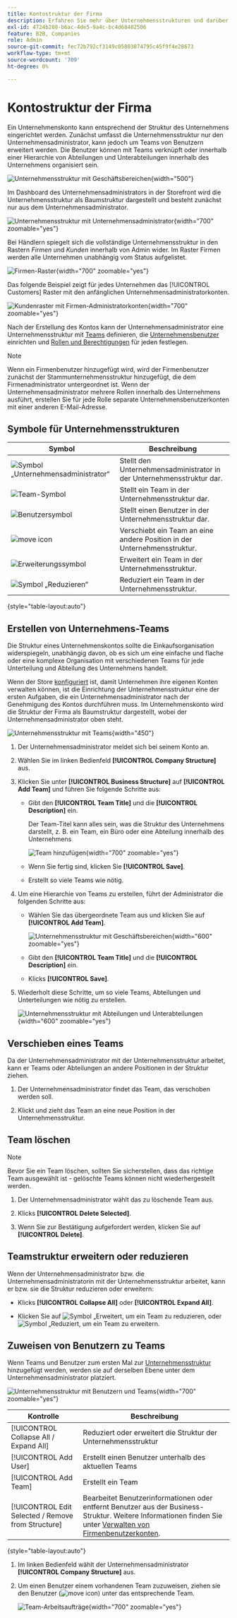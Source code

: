 ```yaml
---
title: Kontostruktur der Firma
description: Erfahren Sie mehr über Unternehmensstrukturen und darüber, wie ein Unternehmensadministrator sie definieren kann, um seine geschäftlichen Workflows und Richtlinien zu unterstützen.
exl-id: 4724b208-b6ac-4de5-9a4c-bc4d68402506
feature: B2B, Companies
role: Admin
source-git-commit: fec72b792cf3149c05803874795c45f9f4e28673
workflow-type: tm+mt
source-wordcount: '709'
ht-degree: 0%

---
```


# Kontostruktur der Firma

Ein Unternehmenskonto kann entsprechend der Struktur des Unternehmens eingerichtet werden. Zunächst umfasst die Unternehmensstruktur nur den Unternehmensadministrator, kann jedoch um Teams von Benutzern erweitert werden. Die Benutzer können mit Teams verknüpft oder innerhalb einer Hierarchie von Abteilungen und Unterabteilungen innerhalb des Unternehmens organisiert sein.

![Unternehmensstruktur mit Geschäftsbereichen](./assets/company-structure-diagram.svg){width="500"}

Im Dashboard des Unternehmensadministrators in der Storefront wird die Unternehmensstruktur als Baumstruktur dargestellt und besteht zunächst nur aus dem Unternehmensadministrator.

![Unternehmensstruktur mit Unternehmensadministrator](./assets/company-structure-tree-admin.png){width="700" zoomable="yes"}

Bei Händlern spiegelt sich die vollständige Unternehmensstruktur in den Rastern _Firmen_ und _Kunden_ innerhalb von Admin wider. Im Raster Firmen werden alle Unternehmen unabhängig vom Status aufgelistet.

![Firmen-Raster](./assets/companies-grid.png){width="700" zoomable="yes"}

Das folgende Beispiel zeigt für jedes Unternehmen das [!UICONTROL Customers] Raster mit den anfänglichen Unternehmensadministratorkonten.

![Kundenraster mit Firmen-Administratorkonten](./assets/company-admin-user-account.png){width="700" zoomable="yes"}

Nach der Erstellung des Kontos kann der Unternehmensadministrator eine Unternehmensstruktur mit [Teams](account-company-structure.md) definieren, die [Unternehmensbenutzer](account-company-users.md) einrichten und [Rollen und Berechtigungen](account-company-roles-permissions.md) für jeden festlegen.

>[!NOTE]
>
>Wenn ein Firmenbenutzer hinzugefügt wird, wird der Firmenbenutzer zunächst der Stammunternehmensstruktur hinzugefügt, die dem Firmenadministrator untergeordnet ist. Wenn der Unternehmensadministrator mehrere Rollen innerhalb des Unternehmens ausführt, erstellen Sie für jede Rolle separate Unternehmensbenutzerkonten mit einer anderen E-Mail-Adresse.

## Symbole für Unternehmensstrukturen

| Symbol | Beschreibung |
| ---- | ----------------- |
| ![Symbol „Unternehmensadministrator“](./assets/company-icon-admin.png) | Stellt den Unternehmensadministrator in der Unternehmensstruktur dar. |
| ![Team-Symbol](./assets/company-icon-team.png) | Stellt ein Team in der Unternehmensstruktur dar. |
| ![Benutzersymbol](./assets/company-icon-user.png) | Stellt einen Benutzer in der Unternehmensstruktur dar. |
| ![move icon](./assets/company-icon-move.png) | Verschiebt ein Team an eine andere Position in der Unternehmensstruktur. |
| ![Erweiterungssymbol](./assets/company-icon-expand.png) | Erweitert ein Team in der Unternehmensstruktur. |
| ![Symbol „Reduzieren“](./assets/company-icon-collapse.png) | Reduziert ein Team in der Unternehmensstruktur. |

{style="table-layout:auto"}

## Erstellen von Unternehmens-Teams

Die Struktur eines Unternehmenskontos sollte die Einkaufsorganisation widerspiegeln, unabhängig davon, ob es sich um eine einfache und flache oder eine komplexe Organisation mit verschiedenen Teams für jede Unterteilung und Abteilung des Unternehmens handelt.

Wenn der Store [konfiguriert](enable-basic-features.md) ist, damit Unternehmen ihre eigenen Konten verwalten können, ist die Einrichtung der Unternehmensstruktur eine der ersten Aufgaben, die ein Unternehmensadministrator nach der Genehmigung des Kontos durchführen muss. Im Unternehmenskonto wird die Struktur der Firma als Baumstruktur dargestellt, wobei der Unternehmensadministrator oben steht.

![Unternehmensstruktur mit Teams](./assets/company-structure-teams-diagram.svg){width="450"}

1. Der Unternehmensadministrator meldet sich bei seinem Konto an.

1. Wählen Sie im linken Bedienfeld **[!UICONTROL Company Structure]** aus.

1. Klicken Sie unter **[!UICONTROL Business Structure]** auf **[!UICONTROL Add Team]** und führen Sie folgende Schritte aus:

   - Gibt den **[!UICONTROL Team Title]** und die **[!UICONTROL Description]** ein.

     Der Team-Titel kann alles sein, was die Struktur des Unternehmens darstellt, z. B. ein Team, ein Büro oder eine Abteilung innerhalb des Unternehmens

     ![Team hinzufügen](./assets/company-structure-add-team.png){width="700" zoomable="yes"}

   - Wenn Sie fertig sind, klicken Sie **[!UICONTROL Save]**.

   - Erstellt so viele Teams wie nötig.

1. Um eine Hierarchie von Teams zu erstellen, führt der Administrator die folgenden Schritte aus:

   - Wählen Sie das übergeordnete Team aus und klicken Sie auf **[!UICONTROL Add Team]**.

     ![Unternehmensstruktur mit Geschäftsbereichen](./assets/company-structure-northwest-division.png){width="600" zoomable="yes"}

   - Gibt den **[!UICONTROL Team Title]** und die **[!UICONTROL Description]** ein.

   - Klicks **[!UICONTROL Save]**.

1. Wiederholt diese Schritte, um so viele Teams, Abteilungen und Unterteilungen wie nötig zu erstellen.

   ![Unternehmensstruktur mit Abteilungen und Unterabteilungen](./assets/company-structure-divisions.png){width="600" zoomable="yes"}

## Verschieben eines Teams

Da der Unternehmensadministrator mit der Unternehmensstruktur arbeitet, kann er Teams oder Abteilungen an andere Positionen in der Struktur ziehen.

1. Der Unternehmensadministrator findet das Team, das verschoben werden soll.

1. Klickt und zieht das Team an eine neue Position in der Unternehmensstruktur.

## Team löschen

>[!NOTE]
>
>Bevor Sie ein Team löschen, sollten Sie sicherstellen, dass das richtige Team ausgewählt ist - gelöschte Teams können nicht wiederhergestellt werden.

1. Der Unternehmensadministrator wählt das zu löschende Team aus.

1. Klicks **[!UICONTROL Delete Selected]**.

1. Wenn Sie zur Bestätigung aufgefordert werden, klicken Sie auf **[!UICONTROL Delete]**.

## Teamstruktur erweitern oder reduzieren

Wenn der Unternehmensadministrator bzw. die Unternehmensadministratorin mit der Unternehmensstruktur arbeitet, kann er bzw. sie die Struktur reduzieren oder erweitern:

- Klicks **[!UICONTROL Collapse All]** oder **[!UICONTROL Expand All]**.

- Klicken Sie auf ![Symbol „Erweitert](../assets/icon-display-collapse.png), um ein Team zu reduzieren, oder ![Symbol „Reduziert](../assets/icon-display-expand.png), um ein Team zu erweitern.

## Zuweisen von Benutzern zu Teams

Wenn Teams und Benutzer zum ersten Mal zur [Unternehmensstruktur](account-company-structure.md) hinzugefügt werden, werden sie auf derselben Ebene unter dem Unternehmensadministrator platziert.

![Unternehmensstruktur mit Benutzern und Teams](./assets/company-users-added.png){width="700" zoomable="yes"}

| Kontrolle | Beschreibung |
|--- |--- |
| [!UICONTROL Collapse All / Expand All] | Reduziert oder erweitert die Struktur der Unternehmensstruktur |
| [!UICONTROL Add User] | Erstellt einen Benutzer unterhalb des aktuellen Teams |
| [!UICONTROL Add Team] | Erstellt ein Team |
| [!UICONTROL Edit Selected / Remove from Structure] | Bearbeitet Benutzerinformationen oder entfernt Benutzer aus der Business-Struktur. Weitere Informationen finden Sie unter [Verwalten von Firmenbenutzerkonten](account-company-users.md). |

{style="table-layout:auto"}

1. Im linken Bedienfeld wählt der Unternehmensadministrator **[!UICONTROL Company Structure]** aus.

1. Um einen Benutzer einem vorhandenen Team zuzuweisen, ziehen sie den Benutzer (![move icon](../assets/icon-move.png)) unter das entsprechende Team.

   ![Team-Arbeitsaufträge](./assets/company-structure-teams-users-assigned.png){width="700" zoomable="yes"}
